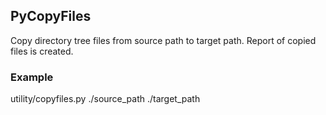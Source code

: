 ## PyCopyFiles

Copy directory tree files from source path to target path. Report of copied files is created.

### Example 

utility/copyfiles.py ./source_path ./target_path    

   
